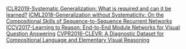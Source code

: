 
[ICLR2019-Systematic Generalization: What is required and can it be learned?](https://arxiv.org/pdf/1811.12889.pdf)
[ICML2018-Generalization without Systematicity: On the Compositional Skills of Sequence-to-Sequence Recurrent Networks](https://arxiv.org/pdf/1711.00350.pdf)
[ICCV2017-Learning to Reason: End-to-End Module Networks for Visual Question Answering](https://arxiv.org/pdf/1704.05526.pdf)
[CVPR2016-CLEVR: A Diagnostic Dataset for Compositional Language and Elementary Visual Reasoning](https://arxiv.org/pdf/1612.06890.pdf)
